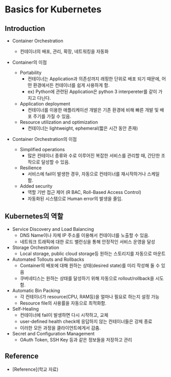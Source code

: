 # Basics for Kubernetes

## Introduction
- Container Orchestration
  - 컨테이너의 배포, 관리, 확장, 네트워킹을 자동화

- Container의 이점
  - Portability
    - 컨테이너는 Application과 의존성까지 래핑한 단위로 배포 되기 때문에, 어떤 환경에서든 컨테이너를 쉽게 사용하게 함.
    - ex) Python에 관련된 Application은 python 3 interpereter를 같이 가지고 다닌다.
  - Application deployment
    - 컨테이너를 이용한 애플리케이션 개발은 기존 환경에 비해 빠른 개발 및 배포 주기를 가질 수 있음.
  - Resource utilization and optimization
    - 컨테이너는 lightweight, ephemeral(짧은 시간 동안 존재)

- Container Orchestration의 이점
  - Simplified operations
    - 많은 컨테이너 종류와 수로 이루어진 복잡한 서비스를 관리할 때, 간단한 조작으로 달성할 수 있음.
  - Resilience
    - 서비스에 fail이 발생한 경우, 자동으로 컨테이너를 재시작하거나 스케일 함.
  - Added security
    - 역할 기반 접근 제어 (R BAC, Roll-Based Access Control)
    - 자동화된 시스템으로 Human error의 발생을 줄임.

## Kubernetes의 역할
- Service Discovery and Load Balancing
  - DNS Name이나 자체 IP 주소를 이용해서 컨테이너를 노출할 수 있음.
  - 네트워크 트래픽에 대한 로드 밸런싱을 통해 안정적인 서비스 운영을 달성
- Storage Orchestration
  - Local storage, public cloud storage등 원하는 스토리지를 자동으로 마운트
- Automated Tollouts and Rollbacks
  - Container의 배포에 대해 원하는 상태(desired state)를 미리 작성해 둘 수 있음
  - 쿠버네티스는 원하는 상태를 달성하기 위해 자동으로 rollout/rollback을 시도함.
- Automatic Bin Packing
  - 각 컨테이너가 resource(CPU, RAM등)을 얼마나 필요로 하는지 설정 가능
  - Resource file의 사용률을 자동으로 최적화함.
- Self-Healing
  - 컨테이너에 fail이 발생하면 다시 시작하고, 교체
  - user-defined health check에 응답하지 않는 컨테이너들은 강제 종료
  - 이러한 모든 과정을 클라이언트에게서 감춤.
- Secret and Configuration Management
  - OAuth Token, SSH Key 등과 같은 정보들을 저장하고 관리




## Reference
- [Reference](학교 자료)